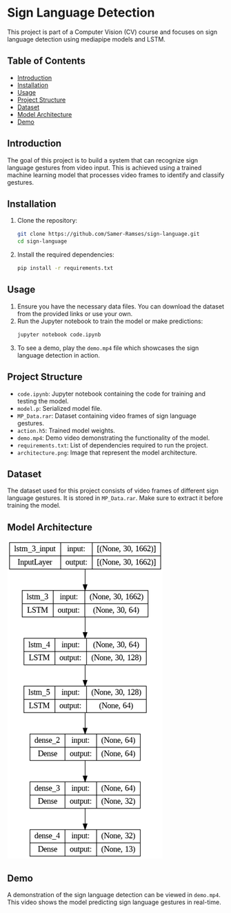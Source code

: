 # Sign Language Detection

This project is part of a Computer Vision (CV) course and focuses on sign language detection using mediapipe models and LSTM.

## Table of Contents

- [Introduction](#introduction)
- [Installation](#installation)
- [Usage](#usage)
- [Project Structure](#project-structure)
- [Dataset](#dataset)
- [Model Architecture](#Model-Architecture)
- [Demo](#demo)

## Introduction

The goal of this project is to build a system that can recognize sign language gestures from video input. This is achieved using a trained machine learning model that processes video frames to identify and classify gestures.

## Installation

1. Clone the repository:

   ```bash
   git clone https://github.com/Samer-Ramses/sign-language.git
   cd sign-language

   ```

2. Install the required dependencies:
   ```bash
   pip install -r requirements.txt
   ```

## Usage

1. Ensure you have the necessary data files. You can download the dataset from the provided links or use your own.
2. Run the Jupyter notebook to train the model or make predictions:
   ```bash
   jupyter notebook code.ipynb
   ```
3. To see a demo, play the `demo.mp4` file which showcases the sign language detection in action.

## Project Structure

- `code.ipynb`: Jupyter notebook containing the code for training and testing the model.
- `model.p`: Serialized model file.
- `MP_Data.rar`: Dataset containing video frames of sign language gestures.
- `action.h5`: Trained model weights.
- `demo.mp4`: Demo video demonstrating the functionality of the model.
- `requirements.txt`: List of dependencies required to run the project.
- `architecture.png`: Image that represent the model architecture.

## Dataset

The dataset used for this project consists of video frames of different sign language gestures. It is stored in `MP_Data.rar`. Make sure to extract it before training the model.

## Model Architecture

[![model architecture](architecture.png)]("architecture")

## Demo

A demonstration of the sign language detection can be viewed in `demo.mp4`. This video shows the model predicting sign language gestures in real-time.

